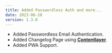 ```yaml
---
title: Added Passwordless Auth and more...
date: 2023-06-28
version: 1.3.0
---
```


- Added Passwordless Email Authentication.
- Added Changelog Page using **[Contentlayer](https://www.contentlayer.dev/)**.
- Added PWA Support.
